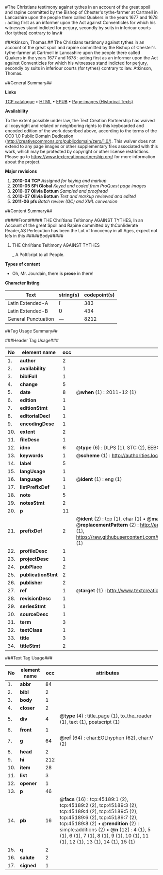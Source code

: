 #The Christians testimony against tythes in an account of the great spoil and rapine committed by the Bishop of Chester's tythe-farmer at Cartmell in Lancashire upon the people there called Quakers in the years 1677 and 1678 : acting first as an informer upon the Act against Conventicles for which his witnesses stand indicted for perjury, secondly by suits in inferiour courts (for tythes) contrary to law.#

##Atkinson, Thomas.##
The Christians testimony against tythes in an account of the great spoil and rapine committed by the Bishop of Chester's tythe-farmer at Cartmell in Lancashire upon the people there called Quakers in the years 1677 and 1678 : acting first as an informer upon the Act against Conventicles for which his witnesses stand indicted for perjury, secondly by suits in inferiour courts (for tythes) contrary to law.
Atkinson, Thomas.

##General Summary##

**Links**

[TCP catalogue](http://www.ota.ox.ac.uk/tcp/)  • 
[HTML](http://tei.it.ox.ac.uk/tcp/Texts-HTML/free/A24/A24004.html)  • 
[EPUB](http://tei.it.ox.ac.uk/tcp/Texts-EPUB/free/A24/A24004.epub) • 
[Page images (Historical Texts)](https://historicaltexts.jisc.ac.uk/eebo-10521957e)

**Availability**

To the extent possible under law, the Text Creation Partnership has waived all copyright and related or neighboring rights to this keyboarded and encoded edition of the work described above, according to the terms of the CC0 1.0 Public Domain Dedication (http://creativecommons.org/publicdomain/zero/1.0/). This waiver does not extend to any page images or other supplementary files associated with this work, which may be protected by copyright or other license restrictions. Please go to https://www.textcreationpartnership.org/ for more information about the project.

**Major revisions**

1. __2010-04__ __TCP__ *Assigned for keying and markup*
1. __2010-05__ __SPi Global__ *Keyed and coded from ProQuest page images*
1. __2010-07__ __Olivia Bottum__ *Sampled and proofread*
1. __2010-07__ __Olivia Bottum__ *Text and markup reviewed and edited*
1. __2011-06__ __pfs__ *Batch review (QC) and XML conversion*

##Content Summary##

#####Front#####
THE Chriſtians Teſtimony AGAINST TYTHES, In an Account of the great Spoil and Rapine committed by thConſiderate Reader,AS Perſecution has been the Lot of Innocency in all Ages, expect not leſs in this
#####Body#####

1. THE Chriſtians Teſtimony AGAINST TYTHES

    _ A Poſtſcript to all People.

**Types of content**

  * Oh, Mr. Jourdain, there is **prose** in there!

**Character listing**


|Text|string(s)|codepoint(s)|
|---|---|---|
|Latin Extended-A|ſ|383|
|Latin Extended-B|Ʋ|434|
|General Punctuation|—|8212|

##Tag Usage Summary##

###Header Tag Usage###

|No|element name|occ|attributes|
|---|---|---|---|
|1.|__author__|2||
|2.|__availability__|1||
|3.|__biblFull__|1||
|4.|__change__|5||
|5.|__date__|8| @__when__ (1) : 2011-12 (1)|
|6.|__edition__|1||
|7.|__editionStmt__|1||
|8.|__editorialDecl__|1||
|9.|__encodingDesc__|1||
|10.|__extent__|2||
|11.|__fileDesc__|1||
|12.|__idno__|6| @__type__ (6) : DLPS (1), STC (2), EEBO-CITATION (1), OCLC (1), VID (1)|
|13.|__keywords__|1| @__scheme__ (1) : http://authorities.loc.gov/ (1)|
|14.|__label__|5||
|15.|__langUsage__|1||
|16.|__language__|1| @__ident__ (1) : eng (1)|
|17.|__listPrefixDef__|1||
|18.|__note__|5||
|19.|__notesStmt__|2||
|20.|__p__|11||
|21.|__prefixDef__|2| @__ident__ (2) : tcp (1), char (1)  •  @__matchPattern__ (2) : ([0-9\-]+):([0-9IVX]+) (1), (.+) (1)  •  @__replacementPattern__ (2) : http://eebo.chadwyck.com/downloadtiff?vid=$1&page=$2 (1), https://raw.githubusercontent.com/textcreationpartnership/Texts/master/tcpchars.xml#$1 (1)|
|22.|__profileDesc__|1||
|23.|__projectDesc__|1||
|24.|__pubPlace__|2||
|25.|__publicationStmt__|2||
|26.|__publisher__|2||
|27.|__ref__|1| @__target__ (1) : http://www.textcreationpartnership.org/docs/. (1)|
|28.|__revisionDesc__|1||
|29.|__seriesStmt__|1||
|30.|__sourceDesc__|1||
|31.|__term__|3||
|32.|__textClass__|1||
|33.|__title__|3||
|34.|__titleStmt__|2||


###Text Tag Usage###

|No|element name|occ|attributes|
|---|---|---|---|
|1.|__abbr__|84||
|2.|__bibl__|2||
|3.|__body__|1||
|4.|__closer__|2||
|5.|__div__|4| @__type__ (4) : title_page (1), to_the_reader (1), text (1), postscript (1)|
|6.|__front__|1||
|7.|__g__|64| @__ref__ (64) : char:EOLhyphen (62), char:V (2)|
|8.|__head__|2||
|9.|__hi__|212||
|10.|__item__|28||
|11.|__list__|3||
|12.|__opener__|1||
|13.|__p__|46||
|14.|__pb__|16| @__facs__ (16) : tcp:45189:1 (2), tcp:45189:2 (2), tcp:45189:3 (2), tcp:45189:4 (2), tcp:45189:5 (2), tcp:45189:6 (2), tcp:45189:7 (2), tcp:45189:8 (2)  •  @__rendition__ (2) : simple:additions (2)  •  @__n__ (12) : 4 (1), 5 (1), 6 (1), 7 (1), 8 (1), 9 (1), 10 (1), 11 (1), 12 (1), 13 (1), 14 (1), 15 (1)|
|15.|__q__|2||
|16.|__salute__|2||
|17.|__signed__|1||
